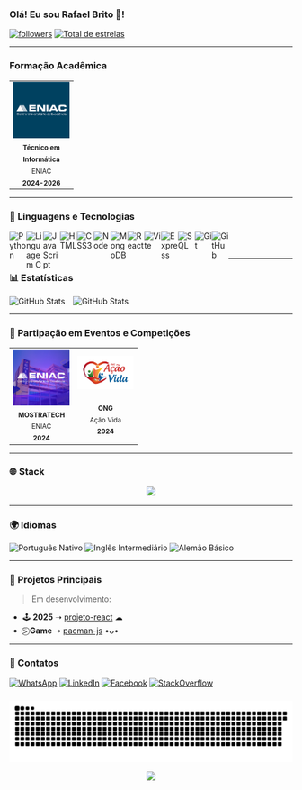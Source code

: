### Olá! Eu sou Rafael Brito 👋!
<p align="left">
      <a href="https://github.com/codinokrnos?tab=followers">
         <img alt="followers" title="Siga-me no Github" src="https://custom-icon-badges.demolab.com/github/followers/Rafa-A-Brito?color=236ad3&labelColor=1155ba&style=for-the-badge&logo=person-add&label=Follow&logoColor=white"/></a>
      <a href="https://github.com/Rafa-A-Brito?tab=repositories&sort=stargazers">
         <img alt="Total de estrelas" title="Total de Estrelas GitHub" src="https://custom-icon-badges.demolab.com/github/stars/Rafa-A-Brito?color=55960c&style=for-the-badge&labelColor=488207&logo=star"/></a>

---

### Formação Acadêmica
<table>
      <tr>
          <td align="center" width="100px">
             <img src="./assets/eniac.png" alt="Foto ENIAC"/>
          <br/>
          <sub>
             <b> Técnico em Informática</b>
             <br/>
             ENIAC
             <br/>
             <b> 2024-2026</b> 
          </td>
          </sub>
      </tr>
</table>

---

### 🤖 Linguagens e Tecnologias

  <img 
    align="left"
    alt="Python"
    title="Python"
    width="30px"
    src="https://cdn.jsdelivr.net/gh/devicons/devicon@latest/icons/python/python-original.svg" 
    />      
  
  <img     
    align="left"
    alt="Linguagem C "
    title="Linguagem C "
    width="30px"
    src="https://cdn.jsdelivr.net/gh/devicons/devicon@latest/icons/c/c-original.svg"
    />
  
  <img 
    align="left"
    alt="JavaScript"
    title="JavaScript"
    width="30px"
    src="https://cdn.jsdelivr.net/gh/devicons/devicon@latest/icons/javascript/javascript-original.svg" 
    />
          
  <img
    align="left"
    alt="HTML"
    title="HTML"
    width="30px"
    src="https://cdn.jsdelivr.net/gh/devicons/devicon@latest/icons/html5/html5-original.svg" 
  />
  <img 
    align="left"
    alt="CSS3"
    title="CSS3"
    width="30px"
    src="https://cdn.jsdelivr.net/gh/devicons/devicon@latest/icons/css3/css3-original.svg" 
  />
  <img
    align="left"
    alt="Node"
    title="Node"
    width="30px"
    src="https://cdn.jsdelivr.net/gh/devicons/devicon@latest/icons/nodejs/nodejs-plain-wordmark.svg" 
    />      
          
  <img
    align="left"
    alt="MongoDB"
    title="MongoDB"
    width="30px"
    src="https://cdn.jsdelivr.net/gh/devicons/devicon@latest/icons/mongodb/mongodb-plain-wordmark.svg" 
    />      
          
  <img
    align="left"
    alt="React"
    title="React"
    width="30px"
    src="https://cdn.jsdelivr.net/gh/devicons/devicon@latest/icons/react/react-original.svg" 
  />
  <img
    align="left"
    alt="Vite"
    title="Vite"
    width="30px"
    src="https://cdn.jsdelivr.net/gh/devicons/devicon@latest/icons/vitejs/vitejs-original.svg" 
  />

  <img 
    align="left"
    alt="Express"
    title="Express"
    width="30px"
    src="https://cdn.jsdelivr.net/gh/devicons/devicon@latest/icons/express/express-original.svg" 
/>
      
  <img 
    align="left"
    alt="SQL"
    title="SQL"
    width="30px"
    src="https://cdn.jsdelivr.net/gh/devicons/devicon@latest/icons/azuresqldatabase/azuresqldatabase-original.svg"
    />
  <img 
    align="left"
    alt="Git"
    title="Git"
    width="30px"
    src="https://cdn.jsdelivr.net/gh/devicons/devicon@latest/icons/git/git-plain-wordmark.svg"
    />
  <img 
    align="left"
    alt="GitHub"
    title="GitHub"
    width="30px"    
    src="https://cdn.jsdelivr.net/gh/devicons/devicon@latest/icons/github/github-original.svg"   
    />
    
<br/><br/>

---

### 📊 Estatísticas
<div>
    <img 
      alt="GitHub Stats"
      height="200"
      style="padding-right: 10px;"
      src="https://github-readme-stats.vercel.app/api?username=Rafa-A-Brito&show_icons=true&theme=tokyonight&include_all_commits=true&locale=pt-br"
      />
<img 
    align="top"
    alt="GitHub Stats"
    height="200"
    style="padding-right: 10px;"
    src="https://github-readme-stats.vercel.app/api/top-langs/?username=Rafa-A-Brito&theme=tokyonight&custom_title=Tecnologias&langs=_count=9"
    />      
</div>  

---

### 🏢 Partipação em Eventos e Competições
<table>
      <tr>
          <td align="center" width="100px">
             <img src="./assets/mostratech.png" alt="Foto MOSTRATECH"/>
          <br/>
          <sub>
             <b> MOSTRATECH</b>
             <br/>
             ENIAC
             <br/>
             <b> 2024 </b> 
          </td>
          </sub>
          <td align="center" width="100px">
             <img src="./assets/ong_acao_vida.png" alt="Foto ONG Ação Vida"/>
          <br/><br/>
          <sub>
             <b>ONG</b>
             <br/>
             Ação Vida
             <br/>
             <b> 2024 </b> 
          </td>
          </sub>
      </tr>
</table>

---

### 🌐 Stack

<p align="center">
  <a href="https://skillicons.dev">
    <img src="https://skillicons.dev/icons?i=python,react,html,css,js,go,tailwind,nodejs" />
  </a>
</p>

---

### 🌍 Idiomas
![Português Nativo](https://img.shields.io/badge/Portugu%C3%AAs-Nativo-brightgreen?style=for-the-badge)
![Inglês Intermediário](https://img.shields.io/badge/Ingl%C3%AAs-Intermedi%C3%A1rio-blue?style=for-the-badge)
![Alemão Básico](https://img.shields.io/badge/Alem%C3%A3o-B%C3%A1sico-red?style=for-the-badge)

---
### 🎯 Projetos Principais
> Em desenvolvimento:
-  🕹️ **2025** ➝ [projeto-react](https:github.com/Rafa-A-Brito/projeto-react) ☁
-  ⍩⃝ **Game** ➝ [pacman-js](https:github.com/Rafa-A-Brito/pacman-js) •ᴗ•

---

### 💬 Contatos

[![WhatsApp](https://img.shields.io/badge/WhatsApp-25D366?style=for-the-badge&logo=whatsapp&logoColor=white)](https://wa.me/qr/GKOGQUCCPHAZL1)
[![LinkedIn](https://img.shields.io/badge/LinkedIn-0077B5?style=for-the-badge&logo=linkedin&logoColor=white)](https://www.linkedin.com/in/rafael-brito-3a3819308/)
[![Facebook](https://img.shields.io/badge/Facebook-1877F2?style=for-the-badge&logo=facebook&logoColor=white)](https://www.facebook.com/share/15h4BdBsXJ/)
[![StackOverflow](https://img.shields.io/badge/Stack_Overflow-FE7A16?style=for-the-badge&logo=stack-overflow&logoColor=white)](https://stackoverflow.com/users/29687323/rafael-brito)

### 

<!-- Snake Animation -->
<div align="center">

    
![snake gif](https://github.com/Rafa-A-Brito/Rafa-A-Brito/blob/output/github-snake-dark.svg)
</div>

<!-- Visit Counter -->
<div align="center">
  
  [![](https://visitcount.itsvg.in/api?id=Rafa-A-Brito&icon=10&color=6)](https://visitcount.itsvg.in)
</div>
    
          
